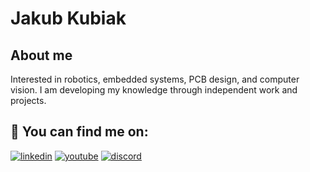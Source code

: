 # Jakub Kubiak


## About me
Interested in robotics, embedded systems, PCB design, and computer vision. I am developing my knowledge through independent work and projects. 

## 🔗 You can find me on:
[![linkedin](https://img.shields.io/badge/linkedin-0A66C2?style=for-the-badge&logo=linkedin&logoColor=white)](https://www.linkedin.com/in/jakub-kubiak/)
[![youtube](https://img.shields.io/badge/youtube-FF0000?style=for-the-badge&logo=youtube&logoColor=white)](https://www.youtube.com/channel/UCR7c1mkmzFJcMMGOacnFflg)
[![discord](https://img.shields.io/badge/discord-A020F0?style=for-the-badge&logo=discord&logoColor=white)](https://www.youtube.com/channel/UCR7c1mkmzFJcMMGOacnFflg)


